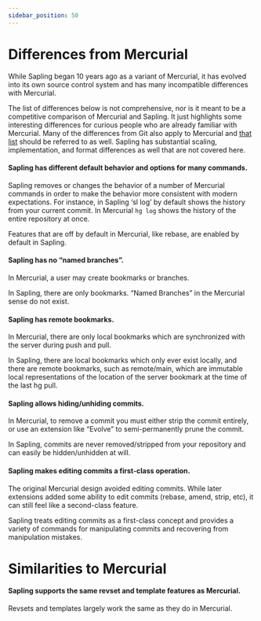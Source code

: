 ```yaml
---
sidebar_position: 50
---
```

# Differences from Mercurial

While Sapling began 10 years ago as a variant of Mercurial, it has evolved into its own source control system and has many incompatible differences with Mercurial.

The list of differences below is not comprehensive, nor is it meant to be a competitive comparison of Mercurial and Sapling. It just highlights some interesting differences for curious people who are already familiar with Mercurial. Many of the differences from Git also apply to Mercurial and [that list](./differences-git.md) should be referred to as well. Sapling has substantial scaling, implementation, and format differences as well that are not covered here.

#### Sapling has different default behavior and options for many commands.
Sapling removes or changes the behavior of a number of Mercurial commands in order to make the behavior more consistent with modern expectations. For instance, in Sapling ‘sl log’ by default shows the history from your current commit. In Mercurial `hg log` shows the history of the entire repository at once.

Features that are off by default in Mercurial, like rebase, are enabled by default in Sapling.

#### Sapling has no “named branches”.
In Mercurial, a user may create bookmarks or branches.

In Sapling, there are only bookmarks.  “Named Branches” in the Mercurial sense do not exist.
#### Sapling has remote bookmarks.
In Mercurial, there are only local bookmarks which are synchronized with the server during push and pull.

In Sapling, there are local bookmarks which only ever exist locally, and there are remote bookmarks, such as remote/main, which are immutable local representations of the location of the server bookmark at the time of the last hg pull.
#### Sapling allows hiding/unhiding commits.
In Mercurial, to remove a commit you must either strip the commit entirely, or use an extension like “Evolve” to semi-permanently prune the commit.

In Sapling, commits are never removed/stripped from your repository and can easily be hidden/unhidden at will.
#### Sapling makes editing commits a first-class operation.
The original Mercurial design avoided editing commits.  While later extensions added some ability to edit commits (rebase, amend, strip, etc), it can still feel like a second-class feature.

Sapling treats editing commits as a first-class concept and provides a variety of commands for manipulating commits and recovering from manipulation mistakes.

# Similarities to Mercurial

#### Sapling supports the same revset and template features as Mercurial.
Revsets and templates largely work the same as they do in Mercurial.
